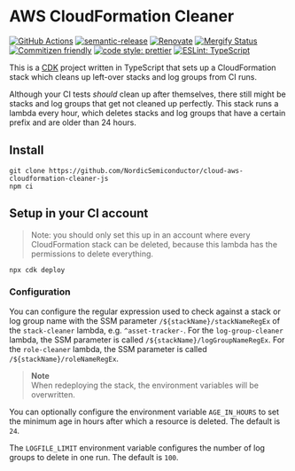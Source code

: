 # AWS CloudFormation Cleaner

[![GitHub Actions](https://github.com/NordicSemiconductor/cloud-aws-cloudformation-cleaner-js/workflows/Test%20and%20Release/badge.svg)](https://github.com/NordicSemiconductor/cloud-aws-cloudformation-cleaner-js/actions)
[![semantic-release](https://img.shields.io/badge/%20%20%F0%9F%93%A6%F0%9F%9A%80-semantic--release-e10079.svg)](https://github.com/semantic-release/semantic-release)
[![Renovate](https://img.shields.io/badge/renovate-enabled-brightgreen.svg)](https://renovatebot.com)
[![Mergify Status](https://img.shields.io/endpoint.svg?url=https://api.mergify.com/v1/badges/NordicSemiconductor/cloud-aws-cloudformation-cleaner-js)](https://mergify.io)
[![Commitizen friendly](https://img.shields.io/badge/commitizen-friendly-brightgreen.svg)](http://commitizen.github.io/cz-cli/)
[![code style: prettier](https://img.shields.io/badge/code_style-prettier-ff69b4.svg)](https://github.com/prettier/prettier/)
[![ESLint: TypeScript](https://img.shields.io/badge/ESLint-TypeScript-blue.svg)](https://github.com/typescript-eslint/typescript-eslint)

This is a [CDK](https://github.com/aws/aws-cdk) project written in TypeScript
that sets up a CloudFormation stack which cleans up left-over stacks and log
groups from CI runs.

Although your CI tests _should_ clean up after themselves, there still might be
stacks and log groups that get not cleaned up perfectly. This stack runs a
lambda every hour, which deletes stacks and log groups that have a certain
prefix and are older than 24 hours.

## Install

    git clone https://github.com/NordicSemiconductor/cloud-aws-cloudformation-cleaner-js
    npm ci

## Setup in your CI account

> Note: you should only set this up in an account where every CloudFormation
> stack can be deleted, because this lambda has the permissions to delete
> everything.

    npx cdk deploy

### Configuration

You can configure the regular expression used to check against a stack or log
group name with the SSM parameter `/${stackName}/stackNameRegEx` of the
`stack-cleaner` lambda, e.g. `^asset-tracker-`. For the `log-group-cleaner`
lambda, the SSM parameter is called `/${stackName}/logGroupNameRegEx`. For the
`role-cleaner` lambda, the SSM parameter is called
`/${stackName}/roleNameRegEx`.

> **Note**  
> When redeploying the stack, the environment variables will be overwritten.

You can optionally configure the environment variable `AGE_IN_HOURS` to set the
minimum age in hours after which a resource is deleted. The default is `24`.

The `LOGFILE_LIMIT` environment variable configures the number of log groups to
delete in one run. The default is `100`.
